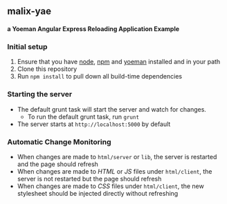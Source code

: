 ##  malix-yae

#### a Yoeman Angular Express Reloading Application Example

### Initial setup

1. Ensure that you have [node](http://nodejs.org/), [npm](https://npmjs.org/) and [yoeman](http://yeoman.io/) installed and in your path
1. Clone this repository
1. Run `npm install` to pull down all build-time dependencies

### Starting the server

- The default grunt task will start the server and watch for changes.
  - To run the default grunt task, run `grunt`
- The server starts at `http://localhost:5000` by default

### Automatic Change Monitoring
- When changes are made to `html/server` or `lib`, the server is restarted and the page should refresh
- When changes are made to *HTML* or *JS* files under `html/client`, the server is not restarted but the page should refresh
- When changes are made to *CSS* files under `html/client`, the new stylesheet should be injected directly without refreshing


